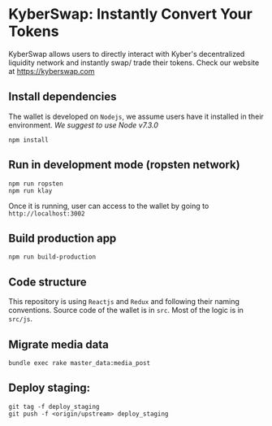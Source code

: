 # KyberSwap: Instantly Convert Your Tokens

KyberSwap allows users to directly interact with Kyber's decentralized liquidity network and instantly swap/ trade their tokens. Check our website at https://kyberswap.com

## Install dependencies

The wallet is developed on `Nodejs`, we assume users have it installed in their environment. _We suggest to use Node v7.3.0_

```
npm install
```

## Run in development mode (ropsten network)

```
npm run ropsten
npm run klay
```

Once it is running, user can access to the wallet by going to `http://localhost:3002`

## Build production app

```
npm run build-production
```

## Code structure

This repository is using `Reactjs` and `Redux` and following their naming conventions. Source code of the wallet is in `src`. Most of the logic is in `src/js`.

## Migrate media data
```
bundle exec rake master_data:media_post
```

## Deploy staging:
```
git tag -f deploy_staging
git push -f <origin/upstream> deploy_staging
```

